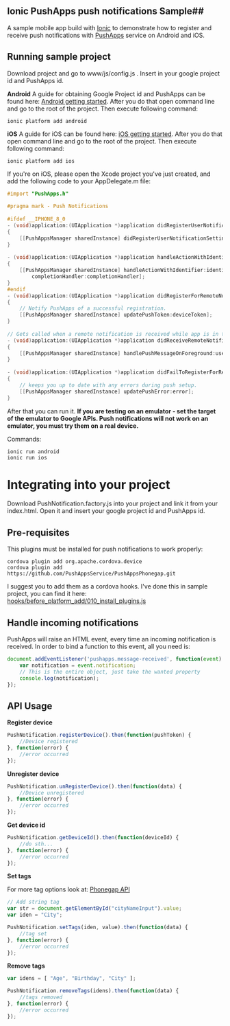 ## Ionic PushApps push notifications Sample##
A sample mobile app build with [Ionic](http://ionicframework.com/) to demonstrate how to register and receive push notifications with [PushApps](http://www.pushapps.mobi/) service on Android and iOS.

Running sample project
-------
Download project and go to www/js/config.js . Insert in your google project id and PushApps id. 

**Android**
A guide for obtaining Google Project id and PushApps can be found here: [Android getting started](https://wiki.pushapps.mobi/display/PUSHAPPS/Android+Getting+Started). 
After you do that open command line and go to the root of the project. Then execute following command:

    ionic platform add android

**iOS**
A guide for iOS can be found here: [iOS getting started](https://wiki.pushapps.mobi/display/PUSHAPPS/iOS+Getting+Started). 
After you do that open command line and go to the root of the project. Then execute following command:

    ionic platform add ios

If you're on iOS, please open the Xcode project you've just created, and add the following code to your AppDelegate.m file:

```objective-c
#import "PushApps.h"
 
#pragma mark - Push Notifications
  
#ifdef __IPHONE_8_0
- (void)application:(UIApplication *)application didRegisterUserNotificationSettings:(UIUserNotificationSettings *)notificationSettings
{
    [[PushAppsManager sharedInstance] didRegisterUserNotificationSettings:notificationSettings];
}
  
- (void)application:(UIApplication *)application handleActionWithIdentifier:(NSString *)identifier forRemoteNotification:(NSDictionary *)userInfo completionHandler:(void(^)())completionHandler
{
    [[PushAppsManager sharedInstance] handleActionWithIdentifier:identifier forRemoteNotification:userInfo  
        completionHandler:completionHandler];
}
#endif
- (void)application:(UIApplication *)application didRegisterForRemoteNotificationsWithDeviceToken:(NSData *)deviceToken
{
    // Notify PushApps of a successful registration.
    [[PushAppsManager sharedInstance] updatePushToken:deviceToken];
}
  
// Gets called when a remote notification is received while app is in the foreground.
- (void)application:(UIApplication *)application didReceiveRemoteNotification:(NSDictionary *)userInfo
{
    [[PushAppsManager sharedInstance] handlePushMessageOnForeground:userInfo];
}
  
- (void)application:(UIApplication *)application didFailToRegisterForRemoteNotificationsWithError:(NSError *)error
{
    // keeps you up to date with any errors during push setup.
    [[PushAppsManager sharedInstance] updatePushError:error];
}
```


After that  you can run it. **If you are testing on an emulator - set the target of the emulator to Google APIs. Push notifications will not work on an emulator, you must try them on a real device.**

Commands:

    ionic run android
    ionic run ios


Integrating into your project
=============================

Download  PushNotification.factory.js into your project and link it from your index.html. Open it and insert your google project id and PushApps id.  

Pre-requisites
-----
This plugins must be installed for push notifications to work properly:

    cordova plugin add org.apache.cordova.device
    cordova plugin add https://github.com/PushAppsService/PushAppsPhonegap.git

I suggest you to add them as a cordova hooks. I've done this in sample project, you can find it here: 
[hooks/before_platform_add/010_install_plugins.js](https://github.com/domenjeric/IonicPushAppsSample/blob/master/hooks/before_platform_add/010_install_plugins.js)

Handle incoming notifications
-------
PushApps will raise an HTML event, every time an incoming notification is received. In order to bind a function to this event, all you need is:
```javascript
document.addEventListener('pushapps.message-received', function(event) {
	var notification = event.notification;
	// This is the entire object, just take the wanted property
	console.log(notification);
});
```


API Usage
-------
**Register device**
```javascript
PushNotification.registerDevice().then(function(pushToken) {
	//Device registered
}, function(error) {
	//error occurred
});
```

**Unregister device**

```javascript
PushNotification.unRegisterDevice().then(function(data) {
	//Device unregistered
}, function(error) {
	//error occurred
});
```

**Get device id**

```javascript
PushNotification.getDeviceId().then(function(deviceId) {
	//do sth...
}, function(error) {
	//error occurred
});
```

**Set tags**

For more tag options look at: [Phonegap API](https://wiki.pushapps.mobi/pages/viewpage.action?pageId=2785298)

```javascript
// Add string tag
var str = document.getElementById("cityNameInput").value;
var iden = "City";

PushNotification.setTags(iden, value).then(function(data) {
	//tag set
}, function(error) {
	//error occurred
});
```

**Remove tags**
```javascript
var idens = [ "Age", "Birthday", "City" ];

PushNotification.removeTags(idens).then(function(data) {
	//tags removed
}, function(error) {
	//error occurred
});
```
